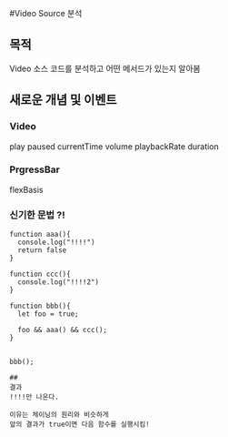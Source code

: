 #Video Source 분석

## 목적

Video 소스 코드를 분석하고 어떤 메서드가 있는지 알아봄

## 새로운 개념 및 이벤트

### Video
  play
  paused
  currentTime
  volume
  playbackRate
  duration


### PrgressBar
  flexBasis


### 신기한 문법 ?!
  ```
  function aaa(){
    console.log("!!!!")
    return false
  }

  function ccc(){
    console.log("!!!!2")
  }

  function bbb(){
    let foo = true;

    foo && aaa() && ccc();
  }


  bbb();

  ##
  결과
  !!!!만 나온다.

  이유는 체이닝의 원리와 비슷하게
  앞의 결과가 true이면 다음 함수를 실행시킴!

```